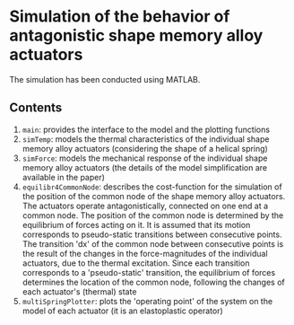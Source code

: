 # Simulation of the behavior of antagonistic shape memory alloy actuators

The simulation has been conducted using MATLAB.

## Contents

1. `main`: provides the interface to the model and the plotting functions  
2. `simTemp`: models the thermal characteristics of the individual shape memory alloy actuators (considering the shape of a helical spring)  
3. `simForce`:  models the mechanical response of the individual shape memory alloy actuators (the details of the model simplification are available in the paper)
4. `equilibr4CommonNode`: describes the cost-function for the simulation of the position of the common node of the shape memory alloy actuators. The actuators operate antagonistically, connected on one end at a common node. The position of the common node is determined by the equilibrium of forces acting on it. It is assumed that its motion corresponds to pseudo-static transitions between consecutive points. The transition 'dx' of the common node between consecutive points is the result of the changes in the force-magnitudes of the individual actuators, due to the thermal excitation. Since each transition corresponds to a 'pseudo-static' transition, the equilibrium of forces determines the location of the common node, following the changes of each actuator's (thermal) state  
5. `multiSpringPlotter`: plots the 'operating point' of the system on the model of each actuator (it is an elastoplastic operator)
